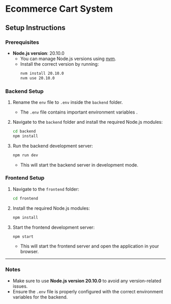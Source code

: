 # Ecommerce Cart System

## Setup Instructions

### Prerequisites
- **Node.js version**: 20.10.0
  - You can manage Node.js versions using [nvm](https://github.com/nvm-sh/nvm). 
  - Install the correct version by running:
    ```bash
    nvm install 20.10.0
    nvm use 20.10.0
    ```

### Backend Setup

1. Rename the `env` file to `.env` inside the `backend` folder.
   - The `.env` file contains important environment variables .

2. Navigate to the `backend` folder and install the required Node.js modules:
    ```bash
    cd backend
    npm install
    ```

3. Run the backend development server:
    ```bash
    npm run dev
    ```
    - This will start the backend server in development mode.

### Frontend Setup

1. Navigate to the `frontend` folder:
    ```bash
    cd frontend
    ```

2. Install the required Node.js modules:
    ```bash
    npm install
    ```

3. Start the frontend development server:
    ```bash
    npm start
    ```
    - This will start the frontend server and open the application in your browser.

---

### Notes

- Make sure to use **Node.js version 20.10.0** to avoid any version-related issues.
- Ensure the `.env` file is properly configured with the correct environment variables for the backend.
